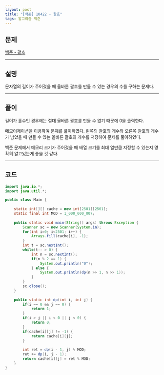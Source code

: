 ```yaml
---
layout: post
title: "[백준] 10422 - 괄호"
tags: 알고리즘 백준
---
```


## 문제
[백준 - 괄호](https://www.acmicpc.net/problem/10422)

---
## 설명
문자열의 길이가 주어졌을 때 올바른 괄호를 만들 수 있는 경우의 수를 구하는 문제다.

---
## 풀이
길이가 홀수인 경우에는 절대 올바른 괄호를 만들 수 없기 때문에 0을 출력한다. 

메모이제이션을 이용하여 문제를 풀이하였다. 왼쪽의 괄호의 개수와 오른쪽 괄호의 개수가 남았을 때 만들 수 있는 올바른 괄호의 개수를 저장하여 문제를 풀이하였다.

백준 문제에서 메모리 크기가 주어졌을 때 배열 크기를 최대 얼만큼 지정할 수 있는지 명확히 알고있는게 좋을 것 같다.

---
## 코드
```java
import java.io.*;
import java.util.*;

public class Main {
	
	static int[][] cache = new int[2501][2501];
	static final int MOD = 1_000_000_007;
	
	public static void main(String[] args) throws Exception {
		Scanner sc = new Scanner(System.in);
		for(int i=0; i<2501; i++) {
			Arrays.fill(cache[i], -1);
		}
		int t = sc.nextInt();
		while(t-- > 0) {
			int n = sc.nextInt();
			if(n % 2 == 1) {
				System.out.println("0");
			} else {
				System.out.println(dp(n >> 1, n >> 1));
			}
		}
		sc.close();
	}
	
	public static int dp(int i, int j) {
		if(i == 0 && j == 0) {
			return 1;
		}
		if(i > j || i < 0 || j < 0) {
			return 0;
		}
		if(cache[i][j] != -1) {
			return cache[i][j];
		}
		
		int ret = dp(i - 1, j) % MOD;
		ret += dp(i, j - 1);
		return cache[i][j] = ret % MOD;
	}
}
```